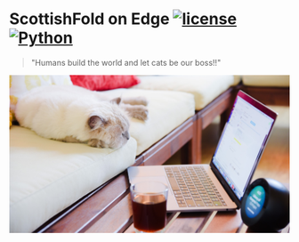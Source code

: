 # ScottishFold on Edge [![license](https://img.shields.io/github/license/dec0dOS/amazing-github-template.svg?style=flat-square)](LICENSE) [![Python](https://img.shields.io/pypi/pyversions/Django?style=flat-square)](Python)




>"Humans build the world and let cats be our boss!!"

<p align="center">
  <img src="https://github.com/donkyduck/ScottishFold-on-Edge/blob/main/Figure_CAT/Cat_work.jpg"/>
</p>
